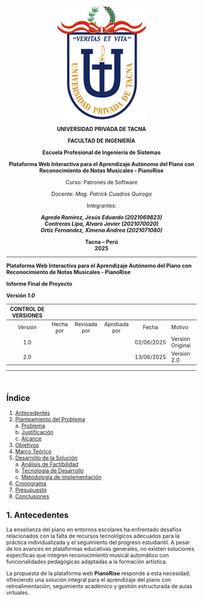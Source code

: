 <center>

[comment]: <img src="./media/media/image1.png" style="width:1.088in;height:1.46256in" alt="escudo.png" />

![./media/media/image1.png](../media/logo-upt.png)

**UNIVERSIDAD PRIVADA DE TACNA**

**FACULTAD DE INGENIERÍA**

**Escuela Profesional de Ingeniería de Sistemas**

**Plataforma Web Interactiva para el Aprendizaje Autónomo del Piano con Reconocimiento de Notas Musicales \- PianoRise**

Curso: Patrones de Software

Docente: *Mag. Patrick Cuadros Quiroga*

Integrantes:

***Agreda Ramirez, Jesús Eduardo 	  (2021069823)***  
***Contreras Lipa, Alvaro Javier    (2021070020)***  
***Ortiz Fernandez, Ximena Andrea 	(2021071080)***

**Tacna – Perú**  
**2025**
</center>

---

**Plataforma Web Interactiva para el Aprendizaje Autónomo del Piano con Reconocimiento de Notas Musicales \- PianoRise**

**Informe Final de Proyecto**

**Versión *1.0***

| CONTROL DE VERSIONES |  |  |  |  |  |
| :---: | :---: | :---: | :---: | :---: | ----- |
| Versión | Hecha por | Revisada por | Aprobada por | Fecha | Motivo |
| 1.0 |  |  |  | 02/06/2025 | Versión Original |
| 2.0 |  |  |  | 13/06/2025 | Version 2.0      |

---
<br>

## Índice

1. [Antecedentes](#1-antecedentes)  
2. [Planteamiento del Problema](#2-planteamiento-del-problema)  
   a. [Problema](#21-problema)  
   b. [Justificación](#22-justificación)  
   c. [Alcance](#23-alcance)  
3. [Objetivos](#3-objetivos)  
4. [Marco Teórico](#4-marco-teórico)  
5. [Desarrollo de la Solución](#5-desarrollo-de-la-solución)  
   a. [Análisis de Factibilidad](#51-análisis-de-factibilidad)  
   b. [Tecnología de Desarrollo](#52-tecnología-de-desarrollo)  
   c. [Metodología de implementación](#53-metodología-de-implementación)  
6. [Cronograma](#6-cronograma)  
7. [Presupuesto](#7-presupuesto)  
8. [Conclusiones](#8-conclusiones)

## 1. Antecedentes

La enseñanza del piano en entornos escolares ha enfrentado desafíos relacionados con la falta de recursos tecnológicos adecuados para la práctica individualizada y el seguimiento del progreso estudiantil. A pesar de los avances en plataformas educativas generales, no existen soluciones específicas que integren reconocimiento musical automático con funcionalidades pedagógicas adaptadas a la formación artística.

La propuesta de la plataforma web **PianoRise** responde a esta necesidad, ofreciendo una solución integral para el aprendizaje del piano con retroalimentación, seguimiento académico y gestión estructurada de aulas virtuales.

